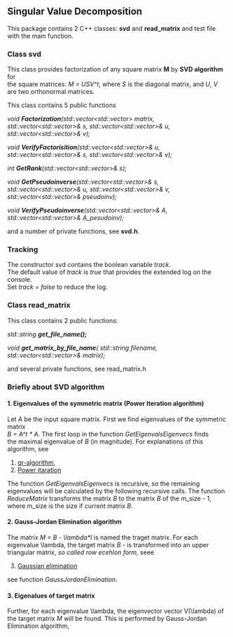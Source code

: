 ## Singular Value Decomposition

This package contains 2 C++ classes: **svd**  and **read_matrix**  and test file with the main function.

### Class svd

This class provides factorization of any square matrix **M** by **SVD algorithm** for   
the square matrices:   _M = USV^t_,  where _S_ is the diagonal matrix, and _U_, _V_ are two orthonormal matrices.  

 This class contains 5 public functions   
   
_void **Factorization**(std::vector<std::vector<double>> matrix, std::vector<std::vector<double>>& s,
                    std::vector<std::vector<double>>& u, std::vector<std::vector<double>>& v);_
    
_void **VerifyFactorisition**(std::vector<std::vector<double>>& u, std::vector<std::vector<double>>& s,
		std::vector<std::vector<double>>& v);_   
    
_int **GetRank**(std::vector<std::vector<double>>& s);_

_void **GetPseudoinverse**(std::vector<std::vector<double>>&  s,
		std::vector<std::vector<double>>&  u, std::vector<std::vector<double>>&  v,
		std::vector<std::vector<double>>&  pseudoinv);_
    
_void **VerifyPseudoinverse**(std::vector<std::vector<double>>& A, 
		std::vector<std::vector<double>>& A_pesudoinv);_

and a number of private functions, see **svd.h**.

### Tracking

The constructor svd contains the boolean variable _track_.    
The default value of _track_ is _true_ that provides the extended log on the console.     
Set _track = false_ to reduce the log.     


### Class read_matrix

This class contains 2 public functions:
   
_std::string **get_file_name();**_

_void **get_matrix_by_file_name**(
      std::string filename, std::vector<std::vector<double>>& matrix);_
	
and several private functions, see read_matrix.h

### Briefly about SVD algorithm

#### 1. Eigenvalues of the symmetric matrix (Power Iteration algorithm)

Let _A_ be the input square matrix. First we find eigenvalues of the symmetric matrix   
_B = A^t * A_. The first loop in the function _GetEigenvalsEigenvecs_ finds   
the maximal eigenvalue of _B_ (in magnitude).  For explanations of this algorithm, see

1. [qr-algorithm](http://madrury.github.io/jekyll/update/statistics/2017/10/04/qr-algorithm.html),
2. [Power itaration](https://en.wikipedia.org/wiki/Power_iteration)

The function _GetEigenvalsEigenvecs_ is recursive, so the remaining eigenvalues will be calculated
by the following recursive calls.  The function _ReduceMatrix_ transforms the matrix _B_ to the matrix
_B_ of the m_size - 1, where m_size is the size if current matrix _B_.   
   
#### 2. Gauss-Jordan Elimination algorithm

The matrix _M = B - \lambda*I_ is named the traget matrix. For each eigenvalue \lambda,
the target matrix _B_ -  is transformed into an upper triangular matrix, _so called row ecehlon form_,   seee

3. [Gaussian elimination](https://en.wikipedia.org/wiki/Gaussian_elimination)

see function _GaussJordanElimination_.

#### 3. Eigenalues of target matrix 

Further, for each eigenvalue \lambda,  the eigenvector vector V(\lambda) of the target matrix _M_ will be found. 
This is performed by Gauss-Jordan Elimination algorithm, 



	







